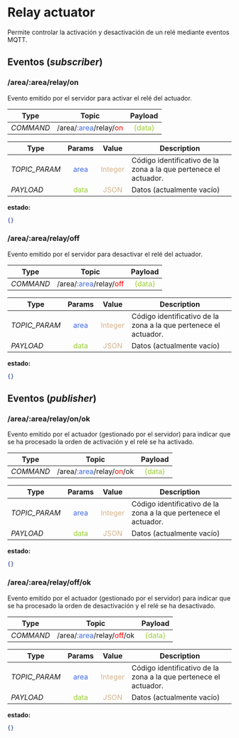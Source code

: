 # Relay actuator

Permite controlar la activación y desactivación de un relé mediante eventos MQTT.

## Eventos (*subscriber*)

### **/area/:area/relay/on**

Evento emitido por el servidor para activar el relé del actuador.

| **Type**  | **Topic**  | **Payload**  |
|--- |:---: |:---: |
| *COMMAND*  | /area/<span style="color: royalblue">:area</span>/relay/<span style="color: red">on</span>  | <span style="color: yellowgreen">{data}</span>  |

| **Type**  | **Params**  | **Value**  | **Description**  |
|--- |:---: |:---: |--- |
| *TOPIC_PARAM*  | <span style="color: royalblue">area</span>  | <span style="color: tan">Integer</span>  | Código identificativo de la zona a la que pertenece el actuador.  |
| *PAYLOAD*  | <span style="color: yellowgreen">data</span>  | <span style="color: tan">JSON</span>  | Datos (actualmente vacío)  |

**estado:**

```json
{}
```

### **/area/:area/relay/off**

Evento emitido por el servidor para desactivar el relé del actuador.

| **Type**  | **Topic**  | **Payload**  |
|--- |:---: |:---: |
| *COMMAND*  | /area/<span style="color: royalblue">:area</span>/relay/<span style="color: red">off</span>  | <span style="color: yellowgreen">{data}</span>  |

| **Type**  | **Params**  | **Value**  | **Description**  |
|--- |:---: |:---: |--- |
| *TOPIC_PARAM*  | <span style="color: royalblue">area</span>  | <span style="color: tan">Integer</span>  | Código identificativo de la zona a la que pertenece el actuador.  |
| *PAYLOAD*  | <span style="color: yellowgreen">data</span>  | <span style="color: tan">JSON</span>  | Datos (actualmente vacío)  |

**estado:**

```json
{}
```

## Eventos (*publisher*)

### **/area/:area/relay/on/ok**

Evento emitido por el actuador (gestionado por el servidor) para indicar que se ha procesado la orden de activación y el relé se ha activado.

| **Type**  | **Topic**  | **Payload**  |
|--- |:---: |:---: |
| *COMMAND*  | /area/<span style="color: royalblue">:area</span>/relay/<span style="color: red">on</span>/ok  | <span style="color: yellowgreen">{data}</span>  |

| **Type**  | **Params**  | **Value**  | **Description**  |
|--- |:---: |:---: |--- |
| *TOPIC_PARAM*  | <span style="color: royalblue">area</span>  | <span style="color: tan">Integer</span>  | Código identificativo de la zona a la que pertenece el actuador.  |
| *PAYLOAD*  | <span style="color: yellowgreen">data</span>  | <span style="color: tan">JSON</span>  | Datos (actualmente vacío)  |

**estado:**

```json
{}
```

### **/area/:area/relay/off/ok**

Evento emitido por el actuador (gestionado por el servidor) para indicar que se ha procesado la orden de desactivación y el relé se ha desactivado.

| **Type**  | **Topic**  | **Payload**  |
|--- |:---: |:---: |
| *COMMAND*  | /area/<span style="color: royalblue">:area</span>/relay/<span style="color: red">off</span>/ok  | <span style="color: yellowgreen">{data}</span>  |

| **Type**  | **Params**  | **Value**  | **Description**  |
|--- |:---: |:---: |--- |
| *TOPIC_PARAM*  | <span style="color: royalblue">area</span>  | <span style="color: tan">Integer</span>  | Código identificativo de la zona a la que pertenece el actuador.  |
| *PAYLOAD*  | <span style="color: yellowgreen">data</span>  | <span style="color: tan">JSON</span>  | Datos (actualmente vacío)  |

**estado:**

```json
{}
```

